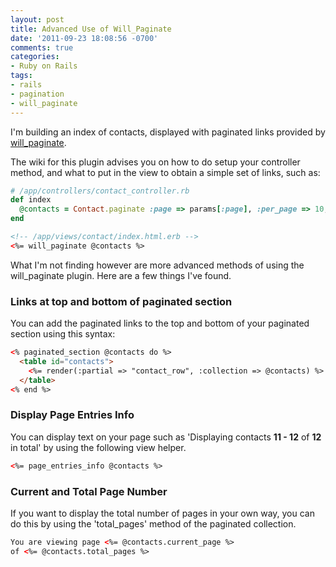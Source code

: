 ```yaml
---
layout: post
title: Advanced Use of Will_Paginate
date: '2011-09-23 18:08:56 -0700'
comments: true
categories:
- Ruby on Rails
tags:
- rails
- pagination
- will_paginate
---
```


I'm building an index of contacts, displayed with paginated links provided by [will_paginate][1].

The wiki for this plugin advises you on how to do setup your controller
method, and what to put in the view to obtain a simple set of links, such as:

``` ruby
# /app/controllers/contact_controller.rb
def index
  @contacts = Contact.paginate :page => params[:page], :per_page => 10, :order => 'created_at DESC'
end
```

<!--more-->

``` html
<!-- /app/views/contact/index.html.erb -->
<%= will_paginate @contacts %>
```

What I'm not finding however are more advanced methods of using the
will_paginate plugin. Here are a few things I've found.

### Links at top and bottom of paginated section

You can add the paginated links to the top and bottom of your paginated
section using this syntax:

``` html
<% paginated_section @contacts do %>
  <table id="contacts">
    <%= render(:partial => "contact_row", :collection => @contacts) %>
  </table>
<% end %>
```

### Display Page Entries Info

You can display text on your page such as 'Displaying contacts
__11 - 12__ of __12__ in total' by using the following view helper.

``` html
<%= page_entries_info @contacts %>
```

### Current and Total Page Number

If you want to display the total number of pages in your own way, you can do
this by using the 'total_pages' method of the paginated collection.

``` html
You are viewing page <%= @contacts.current_page %>
of <%= @contacts.total_pages %>
```

[1]: https://github.com/mislav/will_paginate/wiki
